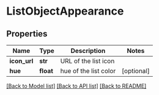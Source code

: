# ListObjectAppearance

## Properties
Name | Type | Description | Notes
------------ | ------------- | ------------- | -------------
**icon_url** | **str** | URL of the list icon | 
**hue** | **float** | hue of the list color  | [optional] 

[[Back to Model list]](../README.md#documentation-for-models) [[Back to API list]](../README.md#documentation-for-api-endpoints) [[Back to README]](../README.md)

